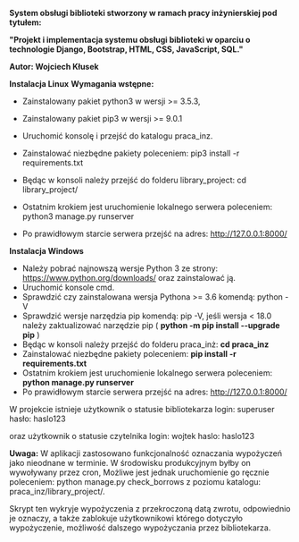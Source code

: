 

**System obsługi biblioteki stworzony w ramach pracy inżynierskiej pod tytułem:**

**"Projekt i implementacja systemu obsługi biblioteki w oparciu o technologie Django, Bootstrap, HTML, CSS, JavaScript, SQL."**

**Autor: Wojciech Kłusek**


**Instalacja Linux**
**Wymagania wstępne:**
- Zainstalowany pakiet python3 w wersji >= 3.5.3,
- Zainstalowany pakiet pip3 w wersji >= 9.0.1

- Uruchomić konsolę i przejść do katalogu praca_inz.
- Zainstalować niezbędne pakiety poleceniem: pip3 install -r requirements.txt
- Będąc w konsoli należy przejść do folderu library_project: cd library_project/
- Ostatnim krokiem jest uruchomienie lokalnego serwera poleceniem: python3 manage.py runserver
- Po prawidłowym starcie serwera przejść na adres: http://127.0.0.1:8000/


**Instalacja Windows**
-  Należy pobrać najnowszą wersje Python 3 ze strony: https://www.python.org/downloads/ oraz zainstalować ją.
- Uruchomić konsole cmd.
- Sprawdzić czy zainstalowana wersja Pythona >= 3.6 komendą: python -V
- Sprawdzić wersje narzędzia pip komendą: pip -V, jeśli wersja < 18.0 należy zaktualizować narzędzie pip ( **python -m pip install --upgrade pip** )
-  Będąc w konsoli należy przejść do folderu praca_inż: **cd praca_inz**
-  Zainstalować niezbędne pakiety poleceniem: **pip install -r requirements.txt**
- Ostatnim krokiem jest uruchomienie lokalnego serwera poleceniem: **python manage.py runserver**
- Po prawidłowym starcie serwera przejść na adres: http://127.0.0.1:8000/

W projekcie istnieje użytkownik o statusie bibliotekarza
login: superuser
hasło: haslo123

oraz użytkownik o statusie czytelnika
login: wojtek
haslo: haslo123


**Uwaga:** W aplikacji zastosowano funkcjonalność oznaczania wypożyczeń jako nieodnane w terminie. W środowisku produkcyjnym byłby on wywoływany przez cron, Możliwe jest jednak uruchomienie go ręcznie poleceniem: python manage.py check_borrows z poziomu katalogu: praca_inz/library_project/. 

Skrypt ten wykryje wypożyczenia z przekroczoną datą zwrotu, odpowiednio je oznaczy, a także zablokuje użytkownikowi którego dotyczyło wypożyczenie, możliwość dalszego wypożyczania przez bibliotekarza.




